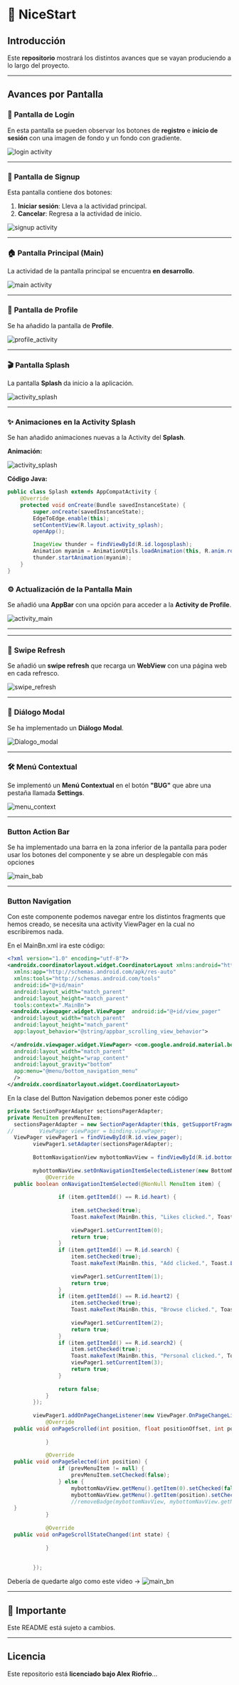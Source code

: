 # 🌟 **NiceStart**

## Introducción

Este **repositorio** mostrará los distintos avances que se vayan produciendo a lo largo del proyecto.

---

## Avances por Pantalla

### 📱 **Pantalla de Login**

En esta pantalla se pueden observar los botones de **registro** e **inicio de sesión** con una imagen de fondo y un fondo con gradiente.

![login activity](img/login.png)

---

### 📝 **Pantalla de Signup**

Esta pantalla contiene dos botones:

1. **Iniciar sesión**: Lleva a la actividad principal.
2. **Cancelar**: Regresa a la actividad de inicio.

![signup activity](img/signup.png)

---

### 🏠 **Pantalla Principal (Main)**

La actividad de la pantalla principal se encuentra **en desarrollo**.

![main activity](img/main.png)

---

### 👤 **Pantalla de Profile**

Se ha añadido la pantalla de **Profile**.

![profile_activity](img/profile.png)

---

### 🎬 **Pantalla Splash**

La pantalla **Splash** da inicio a la aplicación.

![activity_splash](img/splash.png)

---

### ✨ **Animaciones en la Activity Splash**

Se han añadido animaciones nuevas a la Activity del **Splash**.

**Animación:**

![activity_splash](videos/splash.gif)

**Código Java:**

```java
public class Splash extends AppCompatActivity {
    @Override
    protected void onCreate(Bundle savedInstanceState) {
        super.onCreate(savedInstanceState);
        EdgeToEdge.enable(this);
        setContentView(R.layout.activity_splash);
        openApp();

        ImageView thunder = findViewById(R.id.logosplash);
        Animation myanim = AnimationUtils.loadAnimation(this, R.anim.rotate_ani);
        thunder.startAnimation(myanim);
    }
}
```


### ⚙️ **Actualización de la Pantalla Main**

Se añadió una **AppBar** con una opción para acceder a la **Activity de Profile**.

![activity_main](img/mainV2.png)

---
---

### 🔄 **Swipe Refresh**

Se añadió un **swipe refresh** que recarga un **WebView** con una página web en cada refresco.

![swipe_refresh](videos/swipe_refresh.gif)

---

### 💬 **Diálogo Modal**

Se ha implementado un **Diálogo Modal**.

![Dialogo_modal](videos/Dialogo_modal.gif)

---

### 🛠️ **Menú Contextual**

Se implementó un **Menú Contextual** en el botón **"BUG"** que abre una pestaña llamada **Settings**.

![menu_context](videos/menu_context.gif)

---
### **Button Action Bar**

Se ha implementado una barra en la zona inferior de la pantalla para poder usar los botones del componente y se abre un desplegable con más opciones

![main_bab](videos/bab.gif)

---
### **Button Navigation**

Con este componente podemos navegar entre los distintos fragments que hemos creado, se necesita una activity ViewPager en la cual no escribiremos nada.

En el MainBn.xml ira este código:
```xml
<?xml version="1.0" encoding="utf-8"?>  
<androidx.coordinatorlayout.widget.CoordinatorLayout xmlns:android="http://schemas.android.com/apk/res/android"  
  xmlns:app="http://schemas.android.com/apk/res-auto"  
  xmlns:tools="http://schemas.android.com/tools"  
  android:id="@+id/main"  
  android:layout_width="match_parent"  
  android:layout_height="match_parent"  
  tools:context=".MainBn">  
 <androidx.viewpager.widget.ViewPager  android:id="@+id/view_pager"  
  android:layout_width="match_parent"  
  android:layout_height="match_parent"  
  app:layout_behavior="@string/appbar_scrolling_view_behavior">  
  
 </androidx.viewpager.widget.ViewPager> <com.google.android.material.bottomnavigation.BottomNavigationView  android:id="@+id/bottom_navigation"  
  android:layout_width="match_parent"  
  android:layout_height="wrap_content"  
  android:layout_gravity="bottom"  
  app:menu="@menu/bottom_navigation_menu"  
  />  
</androidx.coordinatorlayout.widget.CoordinatorLayout>
 ```

En la clase del Button Navigation debemos poner este código
```java
private SectionPagerAdapter sectionsPagerAdapter;  
private MenuItem prevMenuItem;
  sectionsPagerAdapter = new SectionPagerAdapter(this, getSupportFragmentManager());  
//        ViewPager viewPager = binding.viewPager;  
  ViewPager viewPager1 = findViewById(R.id.view_pager);  
        viewPager1.setAdapter(sectionsPagerAdapter);  
  
        BottomNavigationView mybottomNavView = findViewById(R.id.bottom_navigation);  
  
        mybottomNavView.setOnNavigationItemSelectedListener(new BottomNavigationView.OnNavigationItemSelectedListener() {  
            @Override  
  public boolean onNavigationItemSelected(@NonNull MenuItem item) {  
  
                if (item.getItemId() == R.id.heart) {  
  
                    item.setChecked(true);  
                    Toast.makeText(MainBn.this, "Likes clicked.", Toast.LENGTH_SHORT).show();  
  
                    viewPager1.setCurrentItem(0);  
                    return true;  
                }  
                if (item.getItemId() == R.id.search) {  
                    item.setChecked(true);  
                    Toast.makeText(MainBn.this, "Add clicked.", Toast.LENGTH_SHORT).show();  
  
                    viewPager1.setCurrentItem(1);  
                    return true;  
                }  
                if (item.getItemId() == R.id.heart2) {  
                    item.setChecked(true);  
                    Toast.makeText(MainBn.this, "Browse clicked.", Toast.LENGTH_SHORT).show();  
  
                    viewPager1.setCurrentItem(2);  
                    return true;  
                }  
                if (item.getItemId() == R.id.search2) {  
                    item.setChecked(true);  
                    Toast.makeText(MainBn.this, "Personal clicked.", Toast.LENGTH_SHORT).show();  
                    viewPager1.setCurrentItem(3);  
                    return true;  
                }  
  
                return false;  
            }  
        });  
  
        viewPager1.addOnPageChangeListener(new ViewPager.OnPageChangeListener() {  
            @Override  
  public void onPageScrolled(int position, float positionOffset, int positionOffsetPixels) {  
  
            }  
  
            @Override  
  public void onPageSelected(int position) {  
                if (prevMenuItem != null) {  
                    prevMenuItem.setChecked(false);  
                } else {  
                    mybottomNavView.getMenu().getItem(0).setChecked(false);  
                    mybottomNavView.getMenu().getItem(position).setChecked(true);  
                    //removeBadge(mybottomNavView, mybottomNavView.getMenu().getItem(position).getItemId());  
  }  
            }  
  
            @Override  
  public void onPageScrollStateChanged(int state) {  
  
            }  
  
  
        });
```

Debería de quedarte algo como este video ->
![main_bn](videos/bn.gif)


 
---

## 🚨 **Importante**

Este README está sujeto a cambios.

---

## Licencia

Este repositorio está **licenciado bajo Alex Riofrio**...



